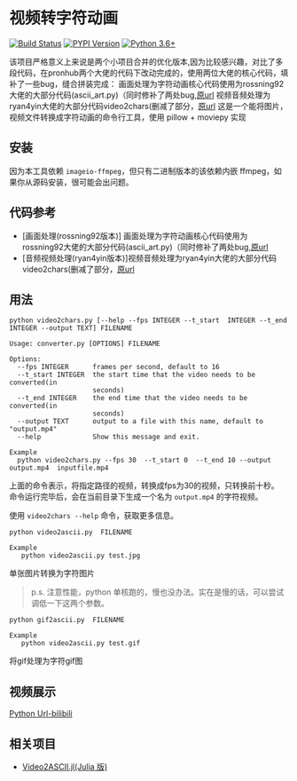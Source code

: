 # 视频转字符动画

[![Build Status](https://travis-ci.org/ryan4yin/video2chars.svg?branch=master)](https://travis-ci.org/ryan4yin/video2chars)
[![PYPI Version](https://img.shields.io/pypi/v/video2chars.svg)](https://pypi.org/project/video2chars/)
[![Python 3.6+](https://img.shields.io/pypi/pyversions/video2chars.svg?style=flat)](https://www.python.org/)

该项目严格意义上来说是两个小项目合并的优化版本,因为比较感兴趣，对比了多段代码，在pronhub两个大佬的代码下改动完成的，使用两位大佬的核心代码，填补了一些bug，缝合拼装完成：
  画面处理为字符动画核心代码使用为rossning92大佬的大部分代码(ascii_art.py)（同时修补了两处bug,[原url](https://gist.github.com/rossning92/bb1667e5e14a63148dcd61b4455ce52f)
  视频音频处理为ryan4yin大佬的大部分代码video2chars(删减了部分，[原url](https://github.com/ryan4yin/video2chars)
这是一个能将图片，视频文件转换成字符动画的命令行工具，使用 pillow + moviepy 实现

## 安装


因为本工具依赖 `imageio-ffmpeg`，但只有二进制版本的该依赖内嵌 ffmpeg，如果你从源码安装，很可能会出问题。

## 代码参考
- [画面处理(rossning92版本)] 画面处理为字符动画核心代码使用为rossning92大佬的大部分代码(ascii_art.py)（同时修补了两处bug,[原url](https://gist.github.com/rossning92/bb1667e5e14a63148dcd61b4455ce52f)
- [音频视频处理(ryan4yin版本)]视频音频处理为ryan4yin大佬的大部分代码video2chars(删减了部分，[原url](https://github.com/ryan4yin/video2chars)

## 用法

```
python video2chars.py [--help --fps INTEGER --t_start  INTEGER --t_end INTEGER --output TEXT] FILENAME

Usage: converter.py [OPTIONS] FILENAME

Options:
  --fps INTEGER      frames per second, default to 16
  --t_start INTEGER  the start time that the video needs to be converted(in
                     seconds)
  --t_end INTEGER    the end time that the video needs to be converted(in
                     seconds)
  --output TEXT      output to a file with this name, default to "output.mp4"
  --help             Show this message and exit.

Example
  python video2chars.py --fps 30  --t_start 0  --t_end 10 --output output.mp4  inputfile.mp4
```
上面的命令表示，将指定路径的视频，转换成fps为30的视频，只转换前十秒。
命令运行完毕后，会在当前目录下生成一个名为 `output.mp4` 的字符视频。

使用 `video2chars --help` 命令，获取更多信息。

```
python video2ascii.py  FILENAME

Example
   python video2ascii.py test.jpg
```
单张图片转换为字符图片

>p.s. 注意性能，python 单核跑的，慢也没办法。实在是慢的话，可以尝试调低一下这两个参数。


```
python gif2ascii.py  FILENAME

Example
   python video2ascii.py test.gif
```
将gif处理为字符gif图

## 视频展示
[Python Url-bilibili](https://www.bilibili.com/video/BV1Ct4y1v77S/)

## 相关项目

- [Video2ASCII.jl(Julia 版)](https://github.com/ryan4yin/Video2ASCII.jl)
